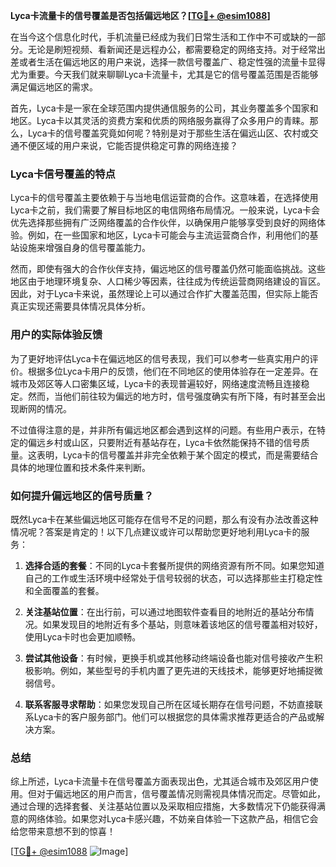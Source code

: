 **Lyca卡流量卡的信号覆盖是否包括偏远地区？[[TG💪+ @esim1088](https://t.me/s/esim1088)]**

在当今这个信息化时代，手机流量已经成为我们日常生活和工作中不可或缺的一部分。无论是刷短视频、看新闻还是远程办公，都需要稳定的网络支持。对于经常出差或者生活在偏远地区的用户来说，选择一款信号覆盖广、稳定性强的流量卡显得尤为重要。今天我们就来聊聊Lyca卡流量卡，尤其是它的信号覆盖范围是否能够满足偏远地区的需求。

首先，Lyca卡是一家在全球范围内提供通信服务的公司，其业务覆盖多个国家和地区。Lyca卡以其灵活的资费方案和优质的网络服务赢得了众多用户的青睐。那么，Lyca卡的信号覆盖究竟如何呢？特别是对于那些生活在偏远山区、农村或交通不便区域的用户来说，它能否提供稳定可靠的网络连接？

### Lyca卡信号覆盖的特点

Lyca卡的信号覆盖主要依赖于与当地电信运营商的合作。这意味着，在选择使用Lyca卡之前，我们需要了解目标地区的电信网络布局情况。一般来说，Lyca卡会优先选择那些拥有广泛网络覆盖的合作伙伴，以确保用户能够享受到良好的网络体验。例如，在一些国家和地区，Lyca卡可能会与主流运营商合作，利用他们的基站设施来增强自身的信号覆盖能力。

然而，即使有强大的合作伙伴支持，偏远地区的信号覆盖仍然可能面临挑战。这些地区由于地理环境复杂、人口稀少等因素，往往成为传统运营商网络建设的盲区。因此，对于Lyca卡来说，虽然理论上可以通过合作扩大覆盖范围，但实际上能否真正实现还需要具体情况具体分析。

### 用户的实际体验反馈

为了更好地评估Lyca卡在偏远地区的信号表现，我们可以参考一些真实用户的评价。根据多位Lyca卡用户的反馈，他们在不同地区的使用体验存在一定差异。在城市及郊区等人口密集区域，Lyca卡的表现普遍较好，网络速度流畅且连接稳定。然而，当他们前往较为偏远的地方时，信号强度确实有所下降，有时甚至会出现断网的情况。

不过值得注意的是，并非所有偏远地区都会遇到这样的问题。有些用户表示，在特定的偏远乡村或山区，只要附近有基站存在，Lyca卡依然能保持不错的信号质量。这表明，Lyca卡的信号覆盖并非完全依赖于某个固定的模式，而是需要结合具体的地理位置和技术条件来判断。

### 如何提升偏远地区的信号质量？

既然Lyca卡在某些偏远地区可能存在信号不足的问题，那么有没有办法改善这种情况呢？答案是肯定的！以下几点建议或许可以帮助您更好地利用Lyca卡的服务：

1. **选择合适的套餐**：不同的Lyca卡套餐所提供的网络资源有所不同。如果您知道自己的工作或生活环境中经常处于信号较弱的状态，可以选择那些主打稳定性和全面覆盖的套餐。
   
2. **关注基站位置**：在出行前，可以通过地图软件查看目的地附近的基站分布情况。如果发现目的地附近有多个基站，则意味着该地区的信号覆盖相对较好，使用Lyca卡时也会更加顺畅。

3. **尝试其他设备**：有时候，更换手机或其他移动终端设备也能对信号接收产生积极影响。例如，某些型号的手机内置了更先进的天线技术，能够更好地捕捉微弱信号。

4. **联系客服寻求帮助**：如果您发现自己所在区域长期存在信号问题，不妨直接联系Lyca卡的客户服务部门。他们可以根据您的具体需求推荐更适合的产品或解决方案。

### 总结

综上所述，Lyca卡流量卡在信号覆盖方面表现出色，尤其适合城市及郊区用户使用。但对于偏远地区的用户而言，信号覆盖情况则需视具体情况而定。尽管如此，通过合理的选择套餐、关注基站位置以及采取相应措施，大多数情况下仍能获得满意的网络体验。如果您对Lyca卡感兴趣，不妨亲自体验一下这款产品，相信它会给您带来意想不到的惊喜！

[[TG💪+ @esim1088](https://t.me/s/esim1088) ![Image](https://i.postimg.cc/4NQfJmqS/Snipaste-2025-05-13-00-14-12.png)]